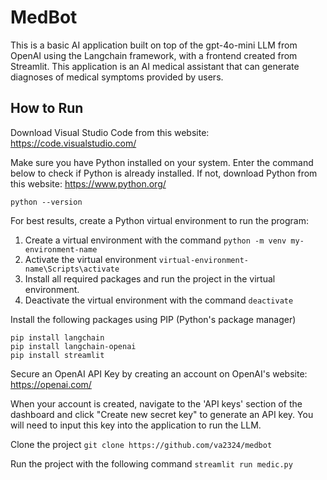 # MedBot
This is a basic AI application built on top of the gpt-4o-mini LLM from OpenAI using the Langchain framework, with a frontend created from Streamlit. This application is an AI medical assistant that can generate diagnoses of medical symptoms provided by users. 

## How to Run
Download Visual Studio Code from this website: https://code.visualstudio.com/

Make sure you have Python installed on your system. Enter the command below to check if Python is already installed. If not, download Python from this website: https://www.python.org/

`python --version`

For best results, create a Python virtual environment to run the program: 
  1. Create a virtual environment with the command `python -m venv my-environment-name`
  2. Activate the virtual environment `virtual-environment-name\Scripts\activate`
  3. Install all required packages and run the project in the virtual environment.
  4. Deactivate the virtual environment with the command `deactivate`

Install the following packages using PIP (Python's package manager)
```
pip install langchain
pip install langchain-openai
pip install streamlit
```
Secure an OpenAI API Key by creating an account on OpenAI's website: https://openai.com/

When your account is created, navigate to the 'API keys' section of the dashboard and click "Create new secret key" to generate an API key. 
You will need to input this key into the application to run the LLM. 

Clone the project
`git clone https://github.com/va2324/medbot`

Run the project with the following command
`streamlit run medic.py`
